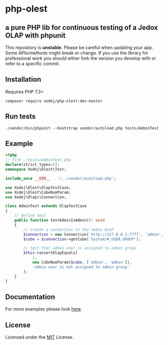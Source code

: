 # php-olest

## a pure PHP lib for continuous testing of a Jedox OLAP with phpunit

This repository is **unstable**. Please be careful when updating your app.
Some APIs/methods might break or change. If you use the library for
professional work you should either fork the version you develop with or
refer to a specific commit.

## Installation

Requires PHP 7.3+

```cli
composer require xodej/php-olest:dev-master
```

## Run tests

```cli
./vendor/bin/phpunit --bootstrap vendor/autoload.php tests/AdminTest
```

## Example
```php
<?php
// file ./tests/AdminTest.php
declare(strict_types=1);
namespace Xodej\Olest\Test;

include_once __DIR__ . '/../vendor/autoload.php';

use Xodej\Olest\OlapTestCase;
use Xodej\Olest\CubeNumParam;
use Xodej\Olapi\Connection;

class AdminTest extends OlapTestCase
{
    // define test
    public function testAdminIsAdmin(): void
    {
        // create a connection to the Jedox OLAP
        $connection = new Connection('http://127.0.0.1:7777', 'admin', 'admin');
        $cube = $connection->getCube('System/#_USER_GROUP');

        // test that admin user is assigned to admin group
        $this->assertOlapEquals(
            1,
            new CubeNumParam($cube, ['admin', 'admin']),
            'admin user is not assigned to admin group'
        );
    }
}
```

## Documentation

For more examples please look [here](./docs/index.md).

## License

Licensed under the [MIT](./LICENSE) License.